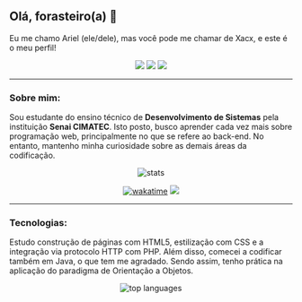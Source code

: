 ## Olá, forasteiro(a) 👋

Eu me chamo Ariel (ele/dele), mas você pode me chamar de Xacx, e este é o meu perfil!


<section align="center">
  
  [![](https://img.shields.io/badge/LinkedIn-0077B5?style=for-the-badge&logo=linkedin&logoColor=white)](https://www.linkedin.com/in/arielos/)
  [![](https://img.shields.io/badge/Instagram-E4405F?style=for-the-badge&logo=instagram&logoColor=white)](https://www.instagram.com/ariel.php/)
  [![](https://img.shields.io/badge/Gmail-D14836?style=for-the-badge&logo=gmail&logoColor=white)](malito:misterxacx@gmail.com/)

</section>
<hr/>

### Sobre mim:

Sou estudante do ensino técnico de **Desenvolvimento de Sistemas** pela instituição **Senai CIMATEC**. Isto posto, busco aprender cada vez mais sobre programação web, principalmente no que se refere ao back-end. No entanto, mantenho minha curiosidade sobre as demais áreas da codificação.

<section align="center">
  <img src="https://github-readme-stats.vercel.app/api?username=MrXacx&count_private=true&theme=github_dark&show_icons=true&card_width=500px" alt="stats"/>
  
  [![wakatime](https://wakatime.com/badge/user/8181462c-33ca-417c-b417-e23269b1d1b1.svg)](https://wakatime.com/@8181462c-33ca-417c-b417-e23269b1d1b1)
  ![](https://www.codewars.com/users/MrXacx/badges/micro)

</section>
<hr/>


### Tecnologias:

Estudo construção de páginas com HTML5, estilização com CSS e a integração via protocolo HTTP com PHP. Além disso, comecei a codificar também em Java, o que tem me agradado. Sendo assim, tenho prática na aplicação do paradigma de Orientação a Objetos.

<section align="center">
  <img src="https://github-readme-stats.vercel.app/api/top-langs/?username=MrXacx&count_private=true&theme=github_dark&layout=compact&langs_count=6&card_width=500px" alt="top languages"/>
</section>
